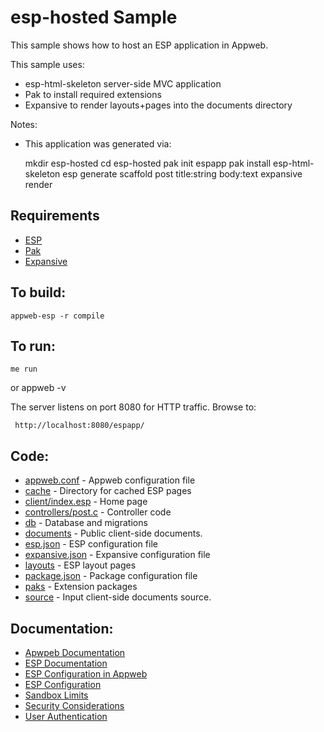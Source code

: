 esp-hosted Sample
===

This sample shows how to host an ESP application in Appweb.

This sample uses:

* esp-html-skeleton server-side MVC application
* Pak to install required extensions
* Expansive to render layouts+pages into the documents directory

Notes:
* This application was generated via:

    mkdir esp-hosted
    cd esp-hosted
    pak init espapp
    pak install esp-html-skeleton
    esp generate scaffold post title:string body:text
    expansive render

Requirements
---
* [ESP](https://www.embedthis.com/esp/download.html)
* [Pak](https://www.embedthis.com/pak/download.html)
* [Expansive](https://www.embedthis.com/expansive/download.html)

To build:
---
    appweb-esp -r compile

To run:
---
    me run 

or
    appweb -v

The server listens on port 8080 for HTTP traffic. Browse to: 
 
     http://localhost:8080/espapp/

Code:
---
* [appweb.conf](appweb.conf) - Appweb configuration file
* [cache](cache) - Directory for cached ESP pages
* [client/index.esp](client/index.esp) - Home page
* [controllers/post.c](controllers/post.c) - Controller code
* [db](db) - Database and migrations
* [documents](documents) - Public client-side documents. 
* [esp.json](esp.json) - ESP configuration file
* [expansive.json](eexpansive.json) - Expansive configuration file
* [layouts](layouts) - ESP layout pages
* [package.json](package.json) - Package configuration file
* [paks](paks) - Extension packages
* [source](source) - Input client-side documents source. 

Documentation:
---
* [Apwpeb Documentation](https://www.embedthis.com/appweb/doc/index.html)
* [ESP Documentation](https://www.embedthis.com/esp/doc/index.html)
* [ESP Configuration in Appweb](https://www.embedthis.com/appweb/doc/users/dir/esp.html)
* [ESP Configuration](https://www.embedthis.com/esp/doc/users/config.html)
* [Sandbox Limits](https://www.embedthis.com/appweb/doc/users/dir/sandbox.html)
* [Security Considerations](https://www.embedthis.com/appweb/doc/users/security.html)
* [User Authentication](https://www.embedthis.com/appweb/doc/users/authentication.html)
